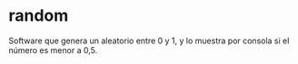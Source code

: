 # random

Software que genera un aleatorio entre 0 y 1, y lo muestra por consola si el número es menor a 0,5.

